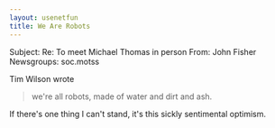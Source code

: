 ```yaml
---
layout: usenetfun
title: We Are Robots
---
```



 Subject: Re: To meet Michael Thomas in person 
From: John Fisher
Newsgroups: soc.motss

Tim Wilson wrote
>we're all robots, made of water and dirt and ash.
>
If there's one thing I can't stand, it's this sickly sentimental optimism.


   
